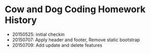 # Cow and Dog Coding Homework History

- 20150525: initial checkin
- 20150707: Apply header and footer, Remove static bootstrap
- 20150709: Add update and delete features


